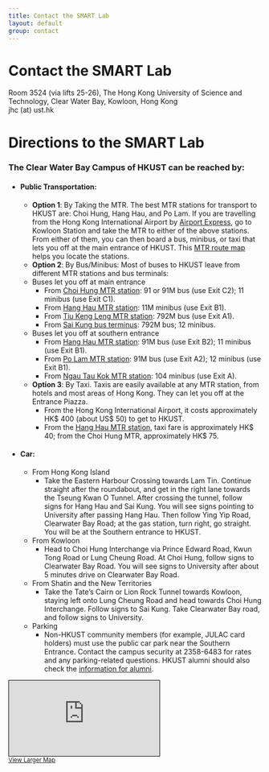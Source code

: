```yaml
---
title: Contact the SMART Lab
layout: default
group: contact
---
```


<script src="https://kit.fontawesome.com/7731796368.js" crossorigin="anonymous"></script>

# Contact the SMART Lab

<i class="fa-solid fa-location-crosshairs"></i> Room 3524 (via lifts 25-26), The Hong Kong University of Science and Technology, Clear Water Bay, Kowloon, Hong Kong <br>
<i class="fa-solid fa-envelope"></i> jhc (at) ust.hk <br>

# Directions to the SMART Lab
### The Clear Water Bay Campus of HKUST can be reached by:  
* #### Public Transportation:
  * **Option 1**: By Taking the MTR. The best MTR stations for transport to HKUST are: Choi Hung, Hang Hau, and Po Lam. If you are travelling from the Hong Kong International Airport by [Airport Express](http://www.hongkongairport.com/eng/transport/to-from-airport/airport-express.html), go to Kowloon Station and take the MTR to either of the above stations. From either of them, you can then board a bus, minibus, or taxi that lets you off at the main entrance of HKUST. This [MTR route map](http://25a.ust.hk/eng/location_map.pdf) helps you locate the stations.
  * **Option 2**: By Bus/Minibus: Most of buses to HKUST leave from different MTR stations and bus terminals:
  - Buses let you off at main entrance
    - From [Choi Hung MTR station](http://www.mtr.com.hk/archive/en/services/maps/chh.pdf): 91 or 91M bus (use Exit C2); 11 minibus (use Exit C1).
    - From [Hang Hau MTR station](http://www.mtr.com.hk/archive/ch/services/maps/hah.pdf): 11M minibus (use Exit B1).
    - From [Tiu Keng Leng MTR station](http://www.mtr.com.hk/archive/en/services/maps/tik.pdf): 792M bus (use Exit A1).
    - From [Sai Kung bus terminus](http://www.kmb.hk/chi/map.php?file=SA01-T-1000-0): 792M bus; 12 minibus.
  - Buses let you off at southern entrance
    - From [Hang Hau MTR station](http://www.mtr.com.hk/archive/ch/services/maps/hah.pdf): 91M bus (use Exit B2); 11 minibus (use Exit B1).
    - From [Po Lam MTR station](http://www.mtr.com.hk/archive/en/services/maps/poa.pdf): 91M bus (use Exit A2); 12 minibus (use Exit B1).
    - From [Ngau Tau Kok MTR station](http://www.mtr.com.hk/archive/en/services/maps/ntk.pdf): 104 minibus (use Exit A).
  * **Option 3**: By Taxi. Taxis are easily available at any MTR station, from hotels and most areas of Hong Kong. They can let you off at the Entrance Piazza.
    - From the Hong Kong International Airport, it costs approximately HK$ 400 (about US$ 50) to get to HKUST.
    - From the [Hang Hau MTR station](http://www.mtr.com.hk/archive/ch/services/maps/hah.pdf), taxi fare is approximately HK$ 40; from the Choi Hung MTR, approximately HK$ 75.
* #### Car:
  - From Hong Kong Island
    - Take the Eastern Harbour Crossing towards Lam Tin. Continue straight after the roundabout, and get in the right lane towards the Tseung Kwan O Tunnel. After crossing the tunnel, follow signs for Hang Hau and Sai Kung. You will see signs pointing to University after passing Hang Hau. Then follow Ying Yip Road, Clearwater Bay Road; at the gas station, turn right, go straight. You will be at the Southern entrance to HKUST.
  - From Kowloon
    - Head to Choi Hung Interchange via Prince Edward Road, Kwun Tong Road or Lung Cheung Road. At Choi Hung, follow signs to Clearwater Bay Road. You will see signs to University after about 5 minutes drive on Clearwater Bay Road.
  - From Shatin and the New Territories
    - Take the Tate’s Cairn or Lion Rock Tunnel towards Kowloon, staying left onto Lung Cheung Road and head towards Choi Hung Interchange. Follow signs to Sai Kung. Take Clearwater Bay road, and follow signs to University.
  - Parking
    - Non-HKUST community members (for example, JULAC card holders) must use the public car park near the Southern Entrance. Contact the campus security at 2358-6483 for rates and any parking-related questions. HKUST alumni should also check the [information for alumni](https://alum.ust.hk/services-and-benefits/on-campus).

<div class="osm-container">
<iframe class="responsive-iframe" src="https://www.openstreetmap.org/export/embed.html?bbox=114.24485206604005%2C22.32276344452134%2C114.28502082824708%2C22.34816863199631&amp;layer=mapnik" style="border: 1px solid black"></iframe><br/><small><a href="https://www.openstreetmap.org/#map=16/22.3355/114.2649">View Larger Map</a></small>
</div>